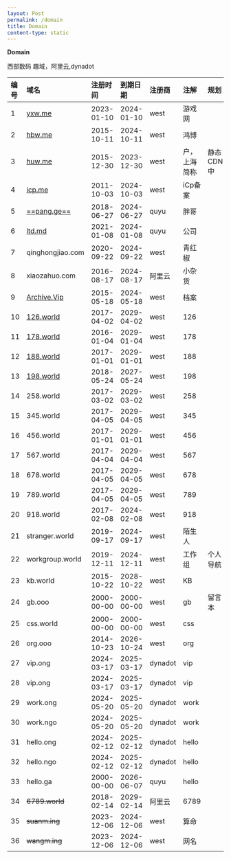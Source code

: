```yaml
---
layout: Post
permalink: /domain
title: Domain
content-type: static
---
```


**Domain**

西部数码 趣域，阿里云,dynadot

| **编号** | **域名**                            | **注册时间**   | **到期日期**   | **注册商** | **注解** | **规划**|     
| :----- | :------------------------------------ | :--------- | :--------- | :------ | :----- | :----- |
| 1      | [yxw.me](https://yxw.me/)             | 2023-01-10 | 2024-01-10 | west    | 游戏网       |             |    
| 2      | [hbw.me](https://hbw.me/)             | 2015-10-11 | 2024-10-11 | west    | 鸿博         |             |    
| 3      | [huw.me](https://huw.me/)             | 2015-12-30 | 2023-12-30 | west    | 户，上海简称  |  静态CDN中   |    
| 4      | [icp.me](https://icp.me/)             | 2011-10-03 | 2024-10-03 | west    | iCp备案      |        |    
| 5      | [==pang.ge==](https://pang.ge/)       | 2018-06-27 | 2024-06-27 | quyu    | 胖哥     |        |    
| 6      | [ltd.md](https://ltd.md/)             | 2021-01-08 | 2024-01-08 | quyu    | 公司     |        |    
| 7      | qinghongjiao.com                      | 2020-09-22 | 2024-09-22 | west    |青红椒     |        |    
| 8      | xiaozahuo.com                         | 2016-08-17 | 2024-08-17 | 阿里云  | 小杂货    |        |    
| 9      | [Archive.Vip](https://archive.vip/)   | 2015-05-18 | 2024-05-18 | west    | 档案     |        |    
| 10     | [126.world](https://126.world/)       | 2017-04-02 | 2029-04-02 | west    | 126    |        |    
| 11     | [178.world](https://178.world/)       | 2016-01-04 | 2029-01-04 | west    | 178    |        |    
| 12     | [188.world](188.world)                | 2017-01-01 | 2029-01-01 | west    | 188    |        |    
| 13     | [198.world](https://198.world/)       | 2018-05-24 | 2027-05-24 | west    | 198    |        |    
| 14     | 258.world                             | 2017-03-02 | 2029-03-02 | west    | 258    |        |    
| 15     | 345.world                             | 2017-04-05 | 2029-04-05 | west    | 345    |        |    
| 16     | 456.world                             | 2017-01-01 | 2029-01-01 | west    | 456    |        |    
| 17     | 567.world                             | 2017-04-04 | 2029-04-04 | west    | 567    |        |    
| 18     | 678.world                             | 2017-04-05 | 2029-04-05 | west    | 678    |        |    
| 19     | 789.world                             | 2017-04-05 | 2029-04-05 | west    | 789    |        |    
| 20     | 918.world                             | 2017-02-08 | 2024-02-08 | west    | 918    |        |    
| 21     | stranger.world                        | 2019-09-17 | 2024-09-17 | west    | 陌生人    |        |    
| 22     | workgroup.world                       | 2019-12-11 | 2024-12-11 | west    | 工作组    | 个人导航   |    
| 23     | kb.world                              | 2015-10-22 | 2028-10-22 | west    | KB     |        |    
| 24     | gb.ooo                                | 2000-00-00 | 2000-00-00 | west    | gb     |   留言本     |    
| 25     | css.world                             | 2000-00-00 | 2000-00-00 | west    | css    |        |    
| 26     | org.ooo                               | 2014-10-23 | 2026-10-24 | west    | org    |        |    
| 27     | vip.ong                               | 2024-03-17 | 2025-03-17 | dynadot | vip  |    |    
| 28     | vip.ong                               | 2024-03-17 | 2025-03-17 | dynadot | vip  |    |    
| 29     | work.ong                              | 2024-05-20 | 2025-05-20 | dynadot | work  |        |  
| 30     | work.ngo                              | 2024-05-20 | 2025-05-20 | dynadot | work  |    |    |
| 31     | hello.ong                             | 2024-02-12 | 2025-02-12 | dynadot | hello   |       |    
| 32     | hello.ngo                             | 2024-02-12 | 2025-02-12 | dynadot | hello   |        |    
| 33     | hello.ga                              | 2000-00-00 | 2026-06-07 | quyu    | hello    |        |    
| 34     | ~~6789.world~~                        | 2018-02-14 | 2029-02-14 | 阿里云  | 6789   |        |    
| 35     | ~~suanm.ing~~                         | 2023-12-06 | 2024-12-06 | west    | 算命     |        |    
| 36     | ~~wangm.ing~~                         | 2023-12-06 | 2024-12-06 | west    | 网名     |        |    
